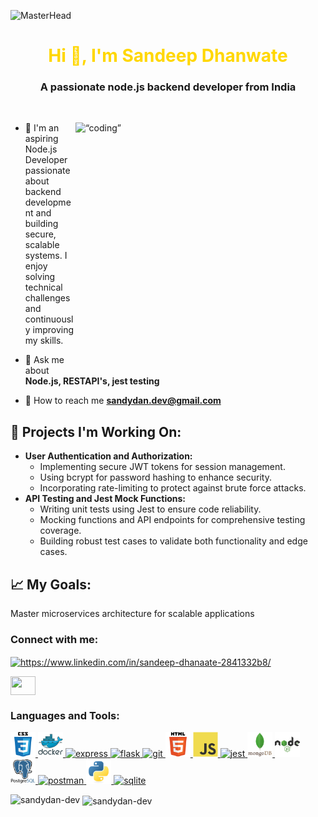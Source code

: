![MasterHead](https://user-images.githubusercontent.com/86270481/214122618-1bf43327-cdef-456e-81fe-fc71a9070c07.gif)

<h1 align="center" style="color: gold">Hi 👋, I'm Sandeep Dhanwate</h1>
<h3 align="center">A passionate node.js backend developer from India</h3>
<br>

<p><img width=400 height=400 align=right src="https://i.pinimg.com/originals/e8/f4/53/e8f453469a3ec97ecd354df465d73913.gif" alt=“coding” />
</p>

- 🌱 I'm an aspiring Node.js Developer passionate about backend development and building secure, scalable systems. I enjoy solving technical challenges and continuously improving my skills.

- 🌱 Ask me about **Node.js, RESTAPI's, jest testing**

- 🌱 How to reach me **sandydan.dev@gmail.com**

## 🚀 Projects I'm Working On:
- **User Authentication and Authorization:**
  - Implementing secure JWT tokens for session management.
  - Using bcrypt for password hashing to enhance security.
  - Incorporating rate-limiting to protect against brute force attacks.
- **API Testing and Jest Mock Functions:**
  - Writing unit tests using Jest to ensure code reliability.
  - Mocking functions and API endpoints for comprehensive testing coverage.
  - Building robust test cases to validate both functionality and edge cases.


 ## 📈 My Goals:
 Master microservices architecture for scalable applications

<h3 align="left">Connect with me:</h3>
<p align="left">
<a href="https://linkedin.com/in/https://www.linkedin.com/in/sandeep-dhanaate-2841332b8/" target="blank"><img align="center" src="https://raw.githubusercontent.com/rahuldkjain/github-profile-readme-generator/master/src/images/icons/Social/linked-in-alt.svg" alt="https://www.linkedin.com/in/sandeep-dhanaate-2841332b8/" height="30" width="40" /></a>
</p>
<p align="left>
 <a href="https://api.whatsapp.com/send/?phone=918999314707&text=Hello%20Sandeep!" target="blank"><img align="center" src="https://www.vectorjungal.com/files/preview/1280x853/11722416436m7boof96vofutcqloubkchzpyuswossfwlqmxitpsszzwm6nuhf6mutjwpk3xgwm38kctvqbbovbnjijtl8vcvkn4xq5kyxnlfek.png" height="30" width="40" /></a>
  </p>

<h3 align="left">Languages and Tools:</h3>
<p align="left"> <a href="https://www.w3schools.com/css/" target="_blank" rel="noreferrer"> <img src="https://raw.githubusercontent.com/devicons/devicon/master/icons/css3/css3-original-wordmark.svg" alt="css3" width="40" height="40"/> </a> <a href="https://www.docker.com/" target="_blank" rel="noreferrer"> <img src="https://raw.githubusercontent.com/devicons/devicon/master/icons/docker/docker-original-wordmark.svg" alt="docker" width="40" height="40"/> </a> <a href="https://expressjs.com" target="_blank" rel="noreferrer"> <img src="https://icon.icepanel.io/Technology/png-shadow-512/Express.png" alt="express" width="40" height="20"/> </a> <a href="https://flask.palletsprojects.com/" target="_blank" rel="noreferrer"> <img src=["https://e7.pngegg.com/pngimages/509/951/png-clipart-flask-by-example-web-framework-python-bottle-bottle-text-logo.png](https://www.vectorlogo.zone/logos/palletsprojects_flask/palletsprojects_flask-ar21~v2.svg)" alt="flask" width="40" height="40"/> </a> <a href="https://git-scm.com/" target="_blank" rel="noreferrer"> <img src="https://www.vectorlogo.zone/logos/git-scm/git-scm-icon.svg" alt="git" width="40" height="40"/> </a> <a href="https://www.w3.org/html/" target="_blank" rel="noreferrer"> <img src="https://raw.githubusercontent.com/devicons/devicon/master/icons/html5/html5-original-wordmark.svg" alt="html5" width="40" height="40"/> </a> <a href="https://developer.mozilla.org/en-US/docs/Web/JavaScript" target="_blank" rel="noreferrer"> <img src="https://raw.githubusercontent.com/devicons/devicon/master/icons/javascript/javascript-original.svg" alt="javascript" width="40" height="40"/> </a> <a href="https://jestjs.io" target="_blank" rel="noreferrer"> <img src="https://www.vectorlogo.zone/logos/jestjsio/jestjsio-icon.svg" alt="jest" width="40" height="40"/> </a> <a href="https://www.mongodb.com/" target="_blank" rel="noreferrer"> <img src="https://raw.githubusercontent.com/devicons/devicon/master/icons/mongodb/mongodb-original-wordmark.svg" alt="mongodb" width="40" height="40"/> </a> <a href="https://nodejs.org" target="_blank" rel="noreferrer"> <img src="https://raw.githubusercontent.com/devicons/devicon/master/icons/nodejs/nodejs-original-wordmark.svg" alt="nodejs" width="40" height="40"/> </a> <a href="https://www.postgresql.org" target="_blank" rel="noreferrer"> <img src="https://raw.githubusercontent.com/devicons/devicon/master/icons/postgresql/postgresql-original-wordmark.svg" alt="postgresql" width="40" height="40"/> </a> <a href="https://postman.com" target="_blank" rel="noreferrer"> <img src="https://www.vectorlogo.zone/logos/getpostman/getpostman-icon.svg" alt="postman" width="40" height="40"/> </a> <a href="https://www.python.org" target="_blank" rel="noreferrer"> <img src="https://raw.githubusercontent.com/devicons/devicon/master/icons/python/python-original.svg" alt="python" width="40" height="40"/> </a> <a href="https://www.sqlite.org/" target="_blank" rel="noreferrer"> <img src="https://www.vectorlogo.zone/logos/sqlite/sqlite-icon.svg" alt="sqlite" width="40" height="40"/> </a> </p>

<p><img align="left" src="https://github-readme-stats.vercel.app/api/top-langs?username=sandydan-dev&show_icons=true&locale=en&layout=compact" alt="sandydan-dev" /></p>

<p>&nbsp;<img align="center" src="https://github-readme-stats.vercel.app/api?username=sandydan-dev&show_icons=true&locale=en" alt="sandydan-dev" /></p>

